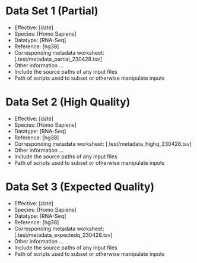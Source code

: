 # Data Set 1 (Partial)
- Effective: [date]
- Species: [Homo Sapiens]
- Datatype: [RNA-Seq]
- Reference: [hg38]
- Corresponding metadata worksheet: [.test/metadata_partial_230428.tsv]
- Other information ...
- Include the source paths of any input files
- Path of scripts used to subset or otherwise manipulate inputs

# Data Set 2 (High Quality)
- Effective: [date]
- Species: [Homo Sapiens]
- Datatype: [RNA-Seq]
- Reference: [hg38]
- Corresponding metadata worksheet: [.test/metadata_highq_230428.tsv]
- Other information ...
- Include the source paths of any input files
- Path of scripts used to subset or otherwise manipulate inputs

# Data Set 3 (Expected Quality)
- Effective: [date]
- Species: [Homo Sapiens]
- Datatype: [RNA-Seq]
- Reference: [hg38]
- Corresponding metadata worksheet: [.test/metadata_expectedq_230428.tsv]
- Other information ...
- Include the source paths of any input files
- Path of scripts used to subset or otherwise manipulate inputs